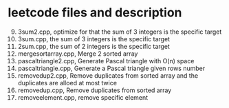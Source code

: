 # leetcode files and description

9. 3sum2.cpp, optimize for that the sum of 3 integers is the specific target
8. 3sum.cpp, the sum of 3 integers is the specific target
7. 2sum.cpp, the sum of 2 integers is the specific target
6. mergesortarray.cpp, Merge 2 sorted array
5. pascaltriangle2.cpp, Generate Pascal triangle with O(n) space
4. pascaltriangle.cpp, Generate a Pascal triangle given rows number
3. removedup2.cpp, Remove duplicates from sorted array and the duplicates are alloed at most twice
2. removedup.cpp, Remove duplicates from sorted array
1. removeelement.cpp, remove specific element
